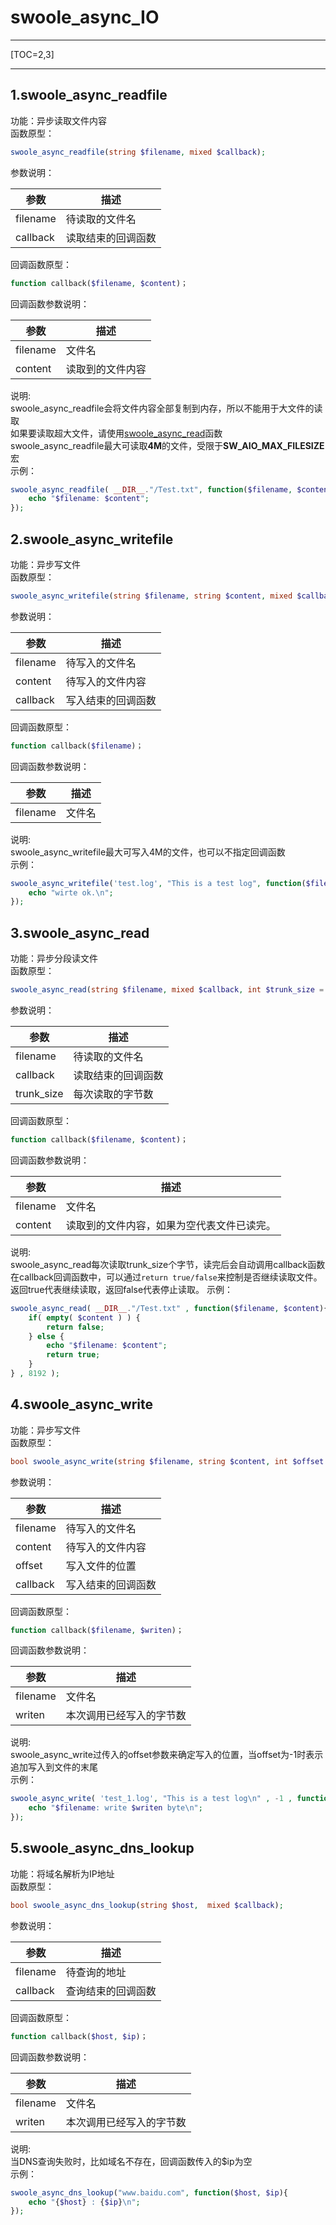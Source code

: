 # swoole_async_IO
---

[TOC=2,3]

---

## **1.swoole_async_readfile**
功能：异步读取文件内容<br>
函数原型：<br>
```php
swoole_async_readfile(string $filename, mixed $callback);
```
参数说明：<br>

| 参数        | 描述   |
| --------   | -----  |
| filename  | 待读取的文件名 |
| callback  | 读取结束的回调函数 |

回调函数原型：<br>
```php
function callback($filename, $content)；
```

回调函数参数说明：<br>

| 参数        | 描述   |
| --------   | -----  |
| filename  | 文件名 |
| content  | 读取到的文件内容 |

说明:<br>
swoole_async_readfile会将文件内容全部复制到内存，所以不能用于大文件的读取<br>
如果要读取超大文件，请使用[swoole_async_read](#3swoole_async_read)函数<br>
swoole_async_readfile最大可读取**4M**的文件，受限于**SW_AIO_MAX_FILESIZE**宏<br>
示例：<br>
```php
swoole_async_readfile( __DIR__."/Test.txt", function($filename, $content) {
    echo "$filename: $content";
});
```


## **2.swoole_async_writefile**
功能：异步写文件<br>
函数原型：<br>
```php
swoole_async_writefile(string $filename, string $content, mixed $callback);
```
参数说明：<br>

| 参数        | 描述   |
| --------   | -----  |
| filename  | 待写入的文件名 |
| content  | 待写入的文件内容 |
| callback  | 写入结束的回调函数 |

回调函数原型：<br>
```php
function callback($filename)；
```

回调函数参数说明：<br>

| 参数        | 描述   |
| --------   | -----  |
| filename  | 文件名 |

说明:<br>
swoole_async_writefile最大可写入4M的文件，也可以不指定回调函数<br>
示例：<br>
```php
swoole_async_writefile('test.log', "This is a test log", function($filename) {
    echo "wirte ok.\n";
});
```

## **3.swoole_async_read**
功能：异步分段读文件<br>
函数原型：<br>
```php
swoole_async_read(string $filename, mixed $callback, int $trunk_size = 8192);
```
参数说明：<br>

| 参数        | 描述   |
| --------   | -----  |
| filename  | 待读取的文件名 |
| callback  | 读取结束的回调函数 |
| trunk_size  | 每次读取的字节数 |

回调函数原型：<br>
```php
function callback($filename, $content)；
```

回调函数参数说明：<br>

| 参数        | 描述   |
| --------   | -----  |
| filename  | 文件名 |
| content  | 读取到的文件内容，如果为空代表文件已读完。 |

说明:<br>
swoole_async_read每次读取trunk_size个字节，读完后会自动调用callback函数<br>
在callback回调函数中，可以通过`return true/false`来控制是否继续读取文件。返回true代表继续读取，返回false代表停止读取。
示例：<br>
```php
swoole_async_read( __DIR__."/Test.txt" , function($filename, $content){
    if( empty( $content ) ) {
        return false;
    } else {
        echo "$filename: $content";
        return true;
    }
} , 8192 );
```

## **4.swoole_async_write**
功能：异步写文件<br>
函数原型：<br>
```php
bool swoole_async_write(string $filename, string $content, int $offset = -1, mixed $callback = NULL);
```
参数说明：<br>

| 参数        | 描述   |
| --------   | -----  |
| filename  | 待写入的文件名 |
| content  | 待写入的文件内容 |
| offset  | 写入文件的位置 |
| callback  | 写入结束的回调函数 |

回调函数原型：<br>
```php
function callback($filename, $writen)；
```

回调函数参数说明：<br>

| 参数        | 描述   |
| --------   | -----  |
| filename  | 文件名 |
| writen  | 本次调用已经写入的字节数 |

说明:<br>
swoole_async_write过传入的offset参数来确定写入的位置，当offset为-1时表示追加写入到文件的末尾<br>
示例：<br>
```php
swoole_async_write( 'test_1.log', "This is a test log\n" , -1 , function( $filename, $writen ){
    echo "$filename: write $writen byte\n";
});
```


## **5.swoole_async_dns_lookup**
功能：将域名解析为IP地址<br>
函数原型：<br>
```php
bool swoole_async_dns_lookup(string $host,  mixed $callback);
```
参数说明：<br>

| 参数        | 描述   |
| --------   | -----  |
| filename  | 待查询的地址 |
| callback  | 查询结束的回调函数 |

回调函数原型：<br>
```php
function callback($host, $ip)；
```

回调函数参数说明：<br>

| 参数        | 描述   |
| --------   | -----  |
| filename  | 文件名 |
| writen  | 本次调用已经写入的字节数 |

说明:<br>
当DNS查询失败时，比如域名不存在，回调函数传入的$ip为空<br>
示例：<br>
```php
swoole_async_dns_lookup("www.baidu.com", function($host, $ip){
    echo "{$host} : {$ip}\n";
});
```